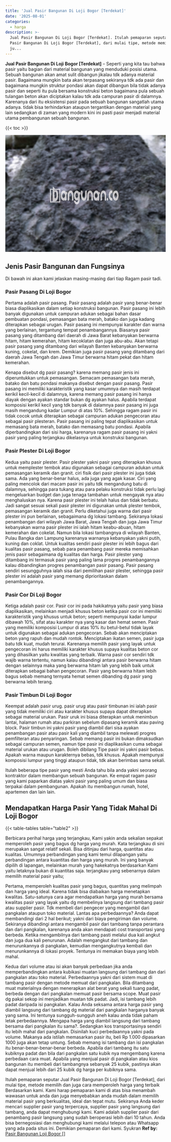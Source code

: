 ```yaml
---
title: 'Jual Pasir Bangunan Di Loji Bogor [Terdekat]'
date: '2025-08-01'
categories:
  - harga
description: >-
  Jual Pasir Bangunan Di Loji Bogor [Terdekat]. Itulah pemaparan seputar Jual
  Pasir Bangunan Di Loji Bogor [Terdekat], dari mulai tipe, metode memilih dan
  ju...
---
```


**Jual Pasir Bangunan Di Loji Bogor \[Terdekat\]** – Seperti yang kita tau bahwa pasir yaitu bagian dari material bangunan yang menduduki posisi utama. Sebuah bangunan akan amat sulit dibangun jikalau tdk adanya material pasir. Bagaimana mungkin bata akan terpasang sekiranya tdk ada pasir dan bagaimana mungkin struktur pondasi akan dapat dibangun bila tidak adanya pasir dan seperti itu pula bersama konstruksi beton bagaimana pula sebuah tulangan beton akan diciptakan kalau tdk ada campuran pasir di dalamnya. Karenanya dari itu eksistensi pasir pada sebuah bangunan sangatlah utama adanya. tidak bisa terhindarkan ataupun tergantikan dengan material yang lain sedangkan di zaman yang modern kini ini pasti pasir menjadi material utama pembangunan sebuah bangunan.

{{< toc >}}

![Jual Pasir Bangunan Di Loji Bogor [Terdekat]](/images/jual-pasir-bangunan-16.png)

## Jenis Pasir Bangunan dan Fungsinya

Di bawah ini akan kami jelaskan masing-masing dari tiap Ragam pasir tadi.

### Pasir Pasang Di Loji Bogor

Pertama adalah pasir pasang. Pasir pasang adalah pasir yang benar-benar biasa diaplikasikan dalam setiap konstruksi bangunan. Pasir pasang ini lebih banyak digunakan untuk campuran adukan sebagai bahan dasar pembuatan pondasi, pemasangan bata merah, batako dan juga kadang diterapkan sebagai urugan. Pasir pasang ini mempunyai karakter dan warna yang berlainan, tergantung tempat penambangannya. Biasanya pasir pasang yang ditambang dari daerah di Jawa Barat kebanyakan berwarna hitam, hitam kemerahan, hitam kecoklatan dan juga abu-abu. Akan tetapi pasir pasang yang ditambang dari wilayah Banten kebanyakan berwarna kuning, cokelat, dan krem. Demikian juga pasir pasang yang ditambang dari daerah Jawa Tengah dan Jawa Timur berwarna hitam pekat dan hitam kemerahan.

Kenapa disebut dg pasir pasang? karena memang pasir jenis ini diperuntukkan untuk pemasangan. Semacam pemasangan bata merah, batako dan batu pondasi makanya disebut dengan pasir pasang. Pasir pasang ini memiliki karakteristik yang kasar umumnya dan masih terdapat kerikil kecil-kecil di dalamnya, karena memang pasir pasang ini hanya diayak dengan ayakan standar bukan dg ayakan halus. Apabila terdapat komposisi kerikil kecil yang tdk banyak di dalamnya pasir pasang ini juga masih mengandung kadar Lumpur di atas 10%. Sehingga ragam pasir ini tidak cocok untuk diterapkan sebagai campuran adukan pengecoran atau sebagai pasir plesteran. Pasir pasang ini paling tepat diaplikasikan untuk memasang bata merah, batako dan memasang batu pondasi. Apabila diperbandingkan dari sisi harga, karenanya ragam pasir pasang ini yakni pasir yang paling terjangkau dikelasnya untuk konstruksi bangunan.

### Pasir Plester Di Loji Bogor

Kedua yaitu pasir plester. Pasir plester yakni pasir yang diterapkan khusus untuk memplester tembok atau digunakan sebagai campuran adukan untuk pemasangan keramik dan granit. ciri fisik dari pasir plester ini juga tidak sama. Ada yang benar-benar halus, ada juga yang agak kasar. Ciri yang paling mencolok dari macam pasir ini yaitu tdk mengandung batu di dalamnya, sehingga para tukang atau para pelaku konstruksi tidak perlu lagi mengeluarkan budget dan juga tenaga tambahan untuk mengayak nya atau menghaluskan nya. Karena pasir plester ini telah halus dan tidak berbatu. Jadi sangat sesuai sekali pasir plester ini digunakan untuk plester tembok, pemasangan keramik dan granit. Perlu diketahui juga warna dari pasir plester ini pun berlainan, sebagaimana dg lokasi tambang. Sekiranya lokasi penambangan dari wilayah Jawa Barat, Jawa Tengah dan juga Jawa Timur kebanyakan warna pasir plester ini ialah hitam keabu-abuan, hitam kemerahan dan cokelat. Namun bila lokasi tambangnya di wilayah Banten, Pulau Bangka dan Lampung karenanya warnanya kebanyakan yakni putih, kuning dan coklat. Untuk kualitas sendiri pasir plester ini lebih bagus dari kualitas pasir pasang, sebab para penambang pasir mereka memisahkan jenis pasir sebagaimana dg kualitas dan harga. Pasir plester yang ditambang ini termasuk pasir yang paling lama progres penambangannya kalau dibandingkan progres penambangan pasir pasang. Pasir pasang sendiri sesungguhnya ialah sisa dari pemilihan pasir plester, sehingga pasir plester ini adalah pasir yang memang diprioritaskan dalam penambangannya.

### Pasir Cor Di Loji Bogor

Ketiga adalah pasir cor. Pasir cor ini pada hakikatnya yaitu pasir yang biasa diaplikasikan, melainkan menjadi khusus beton ketika pasir cor ini memiliki karakteristik yang khusus untuk beton; seperti mempunyai kadar lumpur dibawah 10%, sifat atau karakter nya yang kasar dan hemat semen. Pasir yang memiliki komposisi Lumpur di atas 10% itu betul-betul tidak layak untuk digunakan sebagai adukan pengecoran. Sebab akan menciptakan beton yang rapuh dan mudah rontok. Menciptakan ikatan semen, pasir juga batu tdk kuat, mudah terurai. Karenanya memilih pasir yang layak untuk pengecoran ini harus memiliki karakter khusus supaya kualitas beton cor yang dihasilkan yaitu kwalitas yang terbaik. Warna pasir cor sendiri tdk wajib warna tertentu, namun kalau dibandingi antara pasir berwarna hitam dengan selainnya maka yang berwarna hitam lah yang lebih baik untuk diterapkan sebagai bahan pengecoran. Pasir yang berwarna hitam lebih bagus sebab memang ternyata hemat semen dibanding dg pasir yang berwarna lebih terang.

### Pasir Timbun Di Loji Bogor

Keempat adalah pasir urug. pasir urug atau pasir timbunan ini ialah pasir yang tidak memiliki ciri atau karakter khusus supaya dapat diterapkan sebagai material urukan. Pasir uruk ini biasa diterapkan untuk menimbun lantai, halaman rumah atau parkiran sebelum dipasang keramik atau paving block. Pasir timbun ini yakni pasir yang diambil dari sisa ayakan penambangan pasir atau pasir kali yang diambil tanpa melewati progres pemfilteran atau penyaringan. Sebab memang pasir ini bukan dimaksudkan sebagai campuran semen, namun tipe pasir ini diaplikasikan cuma sebagai material urukan atau urugan. Boleh dibilang Tipe pasir ini yakni pasir bebas. Apakah warna maupun karakternya bebas, tdk khusus. Apakah mempunyai komposisi lumpur yang tinggi ataupun tidak, tdk akan berimbas sama sekali.

Itulah beberapa tipe pasir yang mesti Anda tahu bila anda yakni seorang kontraktor dalam membangun sebuah bangunan. Ke empat ragam pasir yang kami paparkan diatas yakni pasir yang paling umum dan biasa terpakai dalam pembangunan. Apakah itu membangun rumah, hotel, apartemen dan lain lain.

## Mendapatkan Harga Pasir Yang Tidak Mahal Di Loji Bogor

{{< table-tables table="table2" >}}

Berbicara perihal harga yang terjangkau, Kami yakin anda sekalian sepakat memperoleh pasir yang bagus dg harga yang murah. Kata terjangkau di sini merupakan sangat relatif sekali. Bisa ditinjau dari harga, quantitas atau kualitas. Umumnya perbandingan yang kami temui dilapangan yaitu perbandingan antara kuantitas dan harga yang murah. Ini yang banyak dipilih di lapangan, melainkan murah yang hakekatnya berdasarkan Kami yaitu letaknya bukan di kuantitas saja. terjangkau yang sebenarnya dalam memilih material pasir yaitu;

Pertama, memperoleh kualitas pasir yang bagus, quantitas yang melimpah dan harga yang ideal. Karena tidak bisa diabaikan harga menetapkan kwalitas. Satu-satunya cara agar mendapatkan harga yang murah bersama kwalitas pasir yang layak yaitu dg membelinya langsung dari tambang pasir atau supplier pasir. Tdk membeli dari pengecer yang mengambil dari pangkalan ataupun toko material. Lantas apa perbedaannya? Anda dapat membandingi dari 2 hal berikut; yakni dari biaya pengiriman dan volume. Sekiranya dibandingi antara mengambil pasir dari tambang tanpa perantara dan dari pangkalan, karenanya anda akan mendapati cost transportasi yang berbeda. Ketika mengambilnya dari tambang pasti melalui dua kali angkut dan juga dua kali penurunan. Adalah mengangkut dari tambang dan menurunkannya di pangkalan, kemudian mengangkutnya kembali dan menurunkannya di lokasi proyek. Tentunya ini memakan biaya yang lebih mahal.

Kedua dari volume atau isi akan banyak perbedaan jika anda memperbandingkan antara kubikasi muatan langsung dari tambang dan dari pangkalan atau toko material. Perbedaannya yakni dari sistem muat di tambang pasir dengan metode memuat dari pangkalan. Bila ditambang muat materialnya dengan menerapkan alat berat yang sekali tuang padat, berbeda dengan dari pangkalan memuat pasir bersama scope. Muat pasir dg pakai sekop ini menjadikan muatan tdk padat. Jadi, isi tambang lebih padat daripada isi pangkalan. Kalau Anda seksama antara harga pasir yang diambil langsung dari tambang dg material dari pangkalan harganya banyak yang sama. Ini tentunya sungguh-sungguh aneh kalau anda tidak paham letak perbedaannya. Mengapa harga yang diambil langsung dari tambang bersama dari pangkalan itu sama?. Sedangkan kos transportasinya sendiri itu lebih mahal dari pangkalan. Disinilah kuci perbedaannya yakni pada volume. Makanya ada istilah memasarkan pasir itu, beli Rp 1.000 dipasarkan 1000 juga akan tetap untung. Sebab memang isi tambang dan isi pangkalan itu benar-benar-benar-benar berbeda. Apabila dari tambang itu satu kubiknya padat dan bila dari pangkalan satu kubik nya mengembang karena perbedaan cara muat. Apabila yang menjual pasir di pangkalan atau kios bangunan itu membeli dari tambangnya sebanyak 25 kubik, pastinya akan dapat menjual lebih dari 25 kubik dg harga per kubiknya sama.

Itulah pemaparan seputar Jual Pasir Bangunan Di Loji Bogor \[Terdekat\], dari mulai tipe, metode memilih dan juga cara memperoleh harga yang terbaik Berdasarkan kami. Kami harap pemaparan kami di atas bisa menambah wawasan untuk anda dan juga menyebabkan anda mudah dalam memilih material pasir yang berkualitas, ideal dan tepat mutu. Sekiranya Anda keder mencari supplier pasir yang terpercaya, supplier pasir yang langsung dari tambang, anda dapat menghubungi kami. Kami adalah supplier pasir dari penambang pasir langsung yang sudah beroperasi lebih dari 10 tahun. Anda bisa bernegosiasi dan menghubungi kami melalui telepon atau Whatsapp yang ada pada situs ini. Demikian pemaparan dari kami. Syukran
**Ref by:** [Pasir Bangunan Loji Bogor []](https://id.wikipedia.org/wiki/Pasir)
